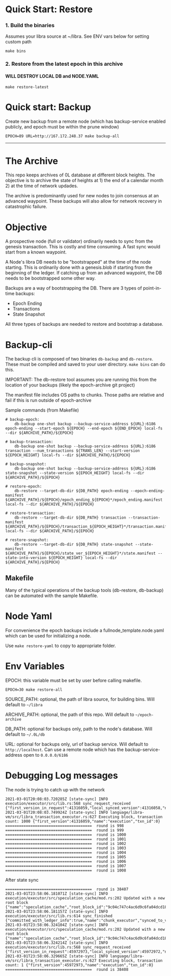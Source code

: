 # Quick Start: Restore


### 1. Build the binaries
Assumes your libra source at ~/libra. See ENV vars below for setting custom path

```
make bins
```

### 2. Restore from the latest epoch in this archive

#### WILL DESTROY LOCAL DB and NODE.YAML

```
make restore-latest
```

# Quick start: Backup

Create new backup from a remote node (which has backup-service enabled publicly, and epoch must be within the prune window)

```
EPOCH=89 URL=http://167.172.248.37 make backup-all

```

-----

# The Archive

This repo keeps archives of 0L database at different block heights. The objective is to archive the state of heights at 1) the end of a calendar month 2) at the time of network updades.

The archive is predominantly used for new nodes to join consensus at an advanced waypoint. These backups will also allow for network recovery in catastrophic failure.

# Objective

A prospective node (full or validator) ordinarily needs to sync from the genesis transaction. This is costly and time consuming. A fast sync would start from a known waypoint.
 
A Node's libra DB needs to be "bootstrapped" at the time of the node starting. This is ordinarily done with a genesis.blob if starting from the beginning of the ledger. If catching up from an advanced waypoint, the DB needs to be bootstrapped some other way.

Backups are a way of bootstrapping the DB. There are 3 types of point-in-time backups:
- Epoch Ending
- Transactions
- State Snapshot

All three types of backups are needed to restore and bootstrap a database.


# Backup-cli

The backup cli is composed of two binaries `db-backup` and `db-restore`. These must be compiled and saved to your user directory. `make bins` can do this.

IMPORTANT: The db-restore tool assumes you are running this from the location of your backups (likely the epoch-archive git project)

The manifest file includes OS paths to chunks. Those paths are relative and fail if this is run outside of epoch-archive

Sample commands (from Makefile)

```
# backup-epoch:
	db-backup one-shot backup --backup-service-address ${URL}:6186 epoch-ending --start-epoch ${EPOCH} --end-epoch ${END_EPOCH} local-fs --dir ${ARCHIVE_PATH}/${EPOCH}
	
# backup-transaction:
	db-backup one-shot backup --backup-service-address ${URL}:6186 transaction --num_transactions ${TRANS_LEN} --start-version ${EPOCH_HEIGHT} local-fs --dir ${ARCHIVE_PATH}/${EPOCH}

# backup-snapshot:
	db-backup one-shot backup --backup-service-address ${URL}:6186 state-snapshot --state-version ${EPOCH_HEIGHT} local-fs --dir ${ARCHIVE_PATH}/${EPOCH}

# restore-epoch:
	db-restore --target-db-dir ${DB_PATH} epoch-ending --epoch-ending-manifest ${ARCHIVE_PATH}/${EPOCH}/epoch_ending_${EPOCH}*/epoch_ending.manifest local-fs --dir ${ARCHIVE_PATH}/${EPOCH}

# restore-transaction:
	db-restore --target-db-dir ${DB_PATH} transaction --transaction-manifest ${ARCHIVE_PATH}/${EPOCH}/transaction_${EPOCH_HEIGHT}*/transaction.manifest local-fs --dir ${ARCHIVE_PATH}/${EPOCH}

# restore-snapshot:
	db-restore --target-db-dir ${DB_PATH} state-snapshot --state-manifest ${ARCHIVE_PATH}/${EPOCH}/state_ver_${EPOCH_HEIGHT}*/state.manifest --state-into-version ${EPOCH_HEIGHT} local-fs --dir ${ARCHIVE_PATH}/${EPOCH}

```


## Makefile

Many of the typical operations of the backup tools (db-restore, db-backup) can be automated with the sample Makefile.

# Node Yaml

For convenience the epoch backups include a fullnode_template.node.yaml which can be used for initializing a node. 

Use `make restore-yaml` to copy to appropriate folder.

# Env Variables

EPOCH:  this variable must be set by user before calling makefile.

`EPOCH=30 make restore-all`

SOURCE_PATH: optional, the path of libra source, for building bins. Will default to `~/libra`

ARCHIVE_PATH: optional, the path of this repo. Will default to `~/epoch-archive`

DB_PATH: optional for backups only, path to the node's database. Will default  to `~/.0L/db`

URL: optional for backups only, url of backup service. Will default to `http://localhost`. Can use a remote node which has the backup-service-address open to `0.0.0.0/6186`

# Debugging Log messages

The node is trying to catch up with the network
```
2021-03-01T20:08:03.720285Z [state-sync] INFO execution/executor/src/lib.rs:568 sync_request_received {"first_version_in_request":41316059,"local_synced_version":41316058,"name":"chunk_executor","num_txns_in_request":1000}
2021-03-01T20:08:03.749924Z [state-sync] INFO language/libra-vm/src/libra_transaction_executor.rs:627 Executing block, transaction count: 1000 {"first_version":41316059,"name":"execution","txn_id":0}
======================================  round is 998
======================================  round is 999
======================================  round is 1000
======================================  round is 1001
======================================  round is 1002
======================================  round is 1003
======================================  round is 1004
======================================  round is 1005
======================================  round is 1006
======================================  round is 1007
======================================  round is 1008
```

After state sync
```
======================================  round is 38407
2021-03-01T23:58:06.181071Z [state-sync] INFO execution/executor/src/speculation_cache/mod.rs:202 Updated with a new root block {"name":"speculation_cache","root_block_id":"9c04c747c4ac6d9c6fa04dcd18115bf1f32dcfb0fef9bc482182d280f0fcbcf5"}
2021-03-01T23:58:06.181157Z [state-sync] INFO execution/executor/src/lib.rs:614 sync_finished {"committed_with_ledger_info":true,"name":"chunk_executor","synced_to_version":45972972}
2021-03-01T23:58:06.324104Z [state-sync] INFO execution/executor/src/speculation_cache/mod.rs:202 Updated with a new root block {"name":"speculation_cache","root_block_id":"9c04c747c4ac6d9c6fa04dcd18115bf1f32dcfb0fef9bc482182d280f0fcbcf5"}
2021-03-01T23:58:06.324214Z [state-sync] INFO execution/executor/src/lib.rs:568 sync_request_received {"first_version_in_request":45972973,"local_synced_version":45972972,"name":"chunk_executor","num_txns_in_request":1}
2021-03-01T23:58:06.329665Z [state-sync] INFO language/libra-vm/src/libra_transaction_executor.rs:627 Executing block, transaction count: 1 {"first_version":45972973,"name":"execution","txn_id":0}
======================================  round is 38408
```

